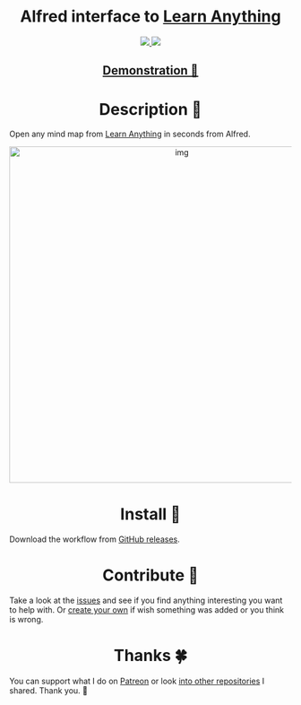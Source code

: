 <h1 align="center"> Alfred interface to <a href="https://learn-anything.xyz/"> Learn Anything </a> </h1> 

<div align="center">
<a href="https://www.patreon.com/nikitavoloboev">
		<img src="https://img.shields.io/badge/Say%20Thanks-💗-ff69b4.svg">
	</a>
	<a href="https://github.com/nikitavoloboev/alfred-learn-anything/blob/master/LICENSE">
		<img src="https://img.shields.io/pypi/l/pipenv.svg">
	</a>
</div>

<h2 align="center"> <a href="http://quick.as/x6wpI3mpz"> Demonstration 👀</a></h2>

<h1 align="center"> Description 📕</h1>

Open any mind map from [Learn Anything](https://learn-anything.xyz/) in seconds from Alfred.


<p align="center"><img src="http://i.imgur.com/SymyfvG.png" alt="img" width="600"></p>

<h1 align="center"> Install 💎</h1>

Download the workflow from [GitHub releases](https://github.com/nikitavoloboev/alfred-learn-anything/releases/latest).

<h1 align="center"> Contribute 💛</h1>

Take a look at the [issues](https://github.com/nikitavoloboev/boxes/issues) and see if you find anything interesting you want to help with. Or [create your own](https://github.com/nikitavoloboev/boxes/issues/new) if wish something was added or you think is wrong.

<h1 align="center"> Thanks 🍀</h1>

You can support what I do on [Patreon](https://www.patreon.com/nikitavoloboev) or look [into other repositories](https://my.mindnode.com/ZKGETDkUaQUsL3q8q9z788CxG84oEHgDiT79GuzX#-191.2,-905.2,2) I shared. Thank you. 💛 